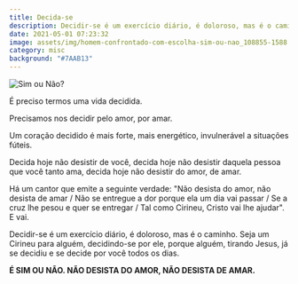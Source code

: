 ```yaml
---
title: Decida-se
description: Decidir-se é um exercício diário, é doloroso, mas é o caminho.
date: 2021-05-01 07:23:32
image: assets/img/homem-confrontado-com-escolha-sim-ou-nao_108855-1588.jpg
category: misc
background: "#7AAB13"
---
```

![Sim ou Não?](assets/img/homem-confrontado-com-escolha-sim-ou-nao_108855-1588.jpg "\"Sim, sim. Não, não.\"")

É preciso termos uma vida decidida.

Precisamos nos decidir pelo amor, por amar.

Um coração decidido é mais forte, mais energético, invulnerável a situações fúteis.

Decida hoje não desistir de você, decida hoje não desistir daquela pessoa que você tanto ama, decida hoje não desistir do amor, de amar.

Há um cantor que emite a seguinte verdade: "Não desista do amor, não desista de amar / Não se entregue a dor porque ela um dia vai passar / Se a cruz lhe pesou e quer se entregar / Tal como Cirineu, Cristo vai lhe ajudar". E vai.

Decidir-se é um exercício diário, é doloroso, mas é o caminho. Seja um Cirineu para alguém, decidindo-se por ele, porque alguém, tirando Jesus, já se decidiu e se decide por você todos os dias. 

**É SIM OU NÃO. NÃO DESISTA DO AMOR, NÃO DESISTA DE AMAR.**